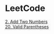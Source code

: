 # LeetCode

[2. Add Two Numbers](https://github.com/kimjaeh10/LeetCode/blob/master/Add%20Two%20Numbers.py)<br>
[20. Valid Parentheses](https://github.com/kimjaeh10/LeetCode/blob/master/Valid_Parentheses.py)
